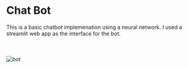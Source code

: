 # Chat Bot
This is a basic chatbot implemenation using a neural network. I used a streamlit web app as the interface for the bot.
\
\
\
\
![bot](https://user-images.githubusercontent.com/37815834/70396715-12a6c500-19d1-11ea-9c04-2121b8293e34.PNG)
